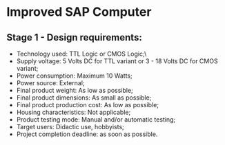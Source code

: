 # Improved SAP Computer

## Stage 1 - Design requirements:
- Technology used: TTL Logic or CMOS Logic;\
- Supply voltage: 5 Volts DC for TTL variant or 3 - 18 Volts DC for CMOS variant;
- Power consumption: Maximum 10 Watts;
- Power source: External;
- Final product weight: As low as possible;
- Final product dimensions: As small as possible;
- Final product production cost: As low as possible;
- Housing characteristics: Not applicable;
- Product testing mode: Manual and/or automatic testing;
- Target users: Didactic use, hobbyists;
- Project completion deadline: as soon as possible.


